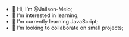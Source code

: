 - 👋 Hi, I’m @Jailson-Melo;
- 👀 I’m interested in learning;
- 🌱 I’m currently learning JavaScript;
- 💞️ I’m looking to collaborate on small projects;
